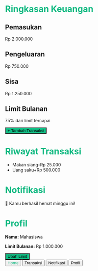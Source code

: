 <!DOCTYPE html>
<html lang="en">
<head>
  <meta charset="UTF-8">
  <meta name="viewport" content="width=device-width, initial-scale=1.0">
  <title>Catatan Uang Jajan</title>
  <script src="https://cdn.tailwindcss.com"></script>
  <script defer>
    document.addEventListener("DOMContentLoaded", () => {
      const tabs = document.querySelectorAll(".tab");
      const pages = document.querySelectorAll(".page");
      tabs.forEach((tab, i) => {
        tab.addEventListener("click", () => {
          pages.forEach(p => p.classList.add("hidden"));
          tabs.forEach(t => t.classList.remove("text-primary"));
          pages[i].classList.remove("hidden");
          tab.classList.add("text-primary");
        });
      });
    });
  </script>
  <style>
    .text-primary {
      color: #10b981;
    }
    .bg-primary {
      background-color: #10b981;
    }
  </style>
</head>
<body class="bg-gray-100 min-h-screen font-sans">
  <!-- Main Pages -->
  <div class="p-4 space-y-6">
    <!-- Home -->
    <div class="page" id="home">
      <h1 class="text-xl font-bold text-primary mb-4">Ringkasan Keuangan</h1>
      <div class="grid grid-cols-3 gap-4 text-center">
        <div class="bg-white p-4 rounded-xl shadow">
          <h2 class="text-sm">Pemasukan</h2>
          <p class="text-green-500 font-bold">Rp 2.000.000</p>
        </div>
        <div class="bg-white p-4 rounded-xl shadow">
          <h2 class="text-sm">Pengeluaran</h2>
          <p class="text-red-500 font-bold">Rp 750.000</p>
        </div>
        <div class="bg-white p-4 rounded-xl shadow">
          <h2 class="text-sm">Sisa</h2>
          <p class="text-blue-500 font-bold">Rp 1.250.000</p>
        </div>
      </div>
      <div class="mt-6">
        <h2 class="text-sm mb-2">Limit Bulanan</h2>
        <div class="w-full bg-gray-200 rounded-full h-3">
          <div class="bg-red-400 h-3 rounded-full" style="width: 75%;"></div>
        </div>
        <p class="text-sm mt-1">75% dari limit tercapai</p>
      </div>
      <button class="mt-6 w-full bg-primary text-white p-3 rounded-full shadow">+ Tambah Transaksi</button>
    </div>
    <!-- Transaksi -->
    <div class="page hidden" id="transaksi">
      <h1 class="text-xl font-bold text-primary mb-4">Riwayat Transaksi</h1>
      <ul class="space-y-2">
        <li class="bg-white p-3 rounded shadow flex justify-between">
          <span>Makan siang</span><span class="text-red-500">-Rp 25.000</span>
        </li>
        <li class="bg-white p-3 rounded shadow flex justify-between">
          <span>Uang saku</span><span class="text-green-500">+Rp 500.000</span>
        </li>
      </ul>
    </div>
    <!-- Notifikasi -->
    <div class="page hidden" id="notif">
      <h1 class="text-xl font-bold text-primary mb-4">Notifikasi</h1>
      <div class="bg-white p-4 rounded shadow">
        🎉 Kamu berhasil hemat minggu ini!
      </div>
    </div>
    <!-- Profil -->
    <div class="page hidden" id="profil">
      <h1 class="text-xl font-bold text-primary mb-4">Profil</h1>
      <div class="bg-white p-4 rounded shadow">
        <p><strong>Nama:</strong> Mahasiswa</p>
        <p><strong>Limit Bulanan:</strong> Rp 1.000.000</p>
        <button class="mt-4 bg-primary text-white px-4 py-2 rounded">Ubah Limit</button>
      </div>
    </div>
  </div>

  <!-- Bottom Nav -->
  <nav class="fixed bottom-0 left-0 right-0 bg-white border-t shadow-sm flex justify-around py-2 z-50">
    <button class="tab text-primary flex flex-col items-center">
      <i class="ri-home-4-line text-xl"></i>
      <span class="text-xs">Home</span>
    </button>
    <button class="tab flex flex-col items-center">
      <i class="ri-file-list-line text-xl"></i>
      <span class="text-xs">Transaksi</span>
    </button>
    <button class="tab flex flex-col items-center">
      <i class="ri-notification-3-line text-xl"></i>
      <span class="text-xs">Notifikasi</span>
    </button>
    <button class="tab flex flex-col items-center">
      <i class="ri-user-line text-xl"></i>
      <span class="text-xs">Profil</span>
    </button>
  </nav>

  <link rel="stylesheet" href="https://cdn.jsdelivr.net/npm/remixicon/fonts/remixicon.css">
</body>
</html>
